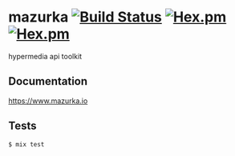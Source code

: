 # mazurka [![Build Status](https://travis-ci.org/exstruct/mazurka.svg?branch=master)](https://travis-ci.org/exstruct/mazurka) [![Hex.pm](https://img.shields.io/hexpm/v/mazurka.svg?style=flat-square)](https://hex.pm/packages/mazurka) [![Hex.pm](https://img.shields.io/hexpm/dt/mazurka.svg?style=flat-square)](https://hex.pm/packages/mazurka)

hypermedia api toolkit

## Documentation

https://www.mazurka.io

## Tests

```
$ mix test
```
